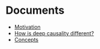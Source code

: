 # Documents

* [Motivation](motivation.md)
* [How is deep causality different?](difference.md)
* [Concepts](concept_guide.md)